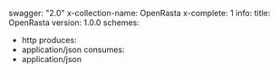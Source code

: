 swagger: "2.0"
x-collection-name: OpenRasta
x-complete: 1
info:
  title: OpenRasta
  version: 1.0.0
schemes:
- http
produces:
- application/json
consumes:
- application/json